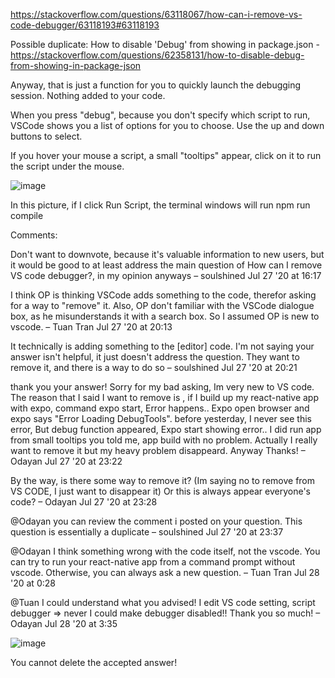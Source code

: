 https://stackoverflow.com/questions/63118067/how-can-i-remove-vs-code-debugger/63118193#63118193

Possible duplicate: How to disable 'Debug' from showing in package.json - https://stackoverflow.com/questions/62358131/how-to-disable-debug-from-showing-in-package-json

Anyway, that is just a function for you to quickly launch the debugging session. Nothing added to your code.

When you press "debug", because you don't specify which script to run, VSCode shows you a list of options for you to choose. Use the up and down buttons to select.

If you hover your mouse a script, a small "tooltips" appear, click on it to run the script under the mouse.

![image](https://user-images.githubusercontent.com/4468525/125376610-64f05a80-e359-11eb-8284-f68120444364.png)

In this picture, if I click Run Script, the terminal windows will run npm run compile

Comments:

Don't want to downvote, because it's valuable information to new users, but it would be good to at least address the main question of How can I remove VS code debugger?, in my opinion anyways – soulshined Jul 27 '20 at 16:17

I think OP is thinking VSCode adds something to the code, therefor asking for a way to "remove" it. Also, OP don't familiar with the VSCode dialogue box, as he misunderstands it with a search box. So I assumed OP is new to vscode. – Tuan Tran Jul 27 '20 at 20:13

It technically is adding something to the [editor] code. I'm not saying your answer isn't helpful, it just doesn't address the question. They want to remove it, and there is a way to do so – soulshined Jul 27 '20 at 20:21

thank you your answer! Sorry for my bad asking, Im very new to VS code. The reason that I said I want to remove is , if I build up my react-native app with expo, command expo start, Error happens.. Expo open browser and expo says "Error Loading DebugTools". before yesterday, I never see this error, But debug function appeared, Expo start showing error.. I did run app from small tooltips you told me, app build with no problem. Actually I really want to remove it but my heavy problem disappeard. Anyway Thanks! – Odayan Jul 27 '20 at 23:22

By the way, is there some way to remove it? (Im saying no to remove from VS CODE, I just want to disappear it) Or this is always appear everyone's code? – Odayan Jul 27 '20 at 23:28

@Odayan you can review the comment i posted on your question. This question is essentially a duplicate – soulshined Jul 27 '20 at 23:37

@Odayan I think something wrong with the code itself, not the vscode. You can try to run your react-native app from a command prompt without vscode. Otherwise, you can always ask a new question. – Tuan Tran Jul 28 '20 at 0:28

@Tuan I could understand what you advised! I edit VS code setting, script debugger => never I could make debugger disabled!! Thank you so much! – Odayan Jul 28 '20 at 3:35

![image](https://user-images.githubusercontent.com/4468525/125377147-725a1480-e35a-11eb-819c-292473d49551.png)

You cannot delete the accepted answer!

